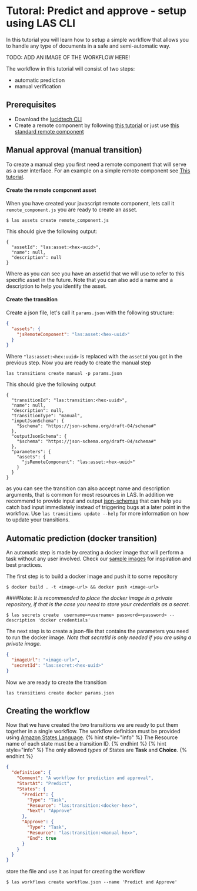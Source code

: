 
# Tutoral: Predict and approve - setup using LAS CLI 

In this tutorial you will learn how to setup a simple workflow that 
allows you to handle any type of documents in a safe and semi-automatic way.

TODO: ADD AN IMAGE OF THE WORKFLOW HERE! 

The workflow in this tutorial will consist of two steps:
* automatic prediction
* manual verification 

## Prerequisites
* Download the [lucidtech CLI](https://github.com/LucidtechAI/las-cli)
* Create a remote component by following [this tutorial](custom_approve_view.md) or just use 
[this standard remote component](https://github.com/LucidtechAI/las-docs/tree/master/tutorials/simple-demo/backend/src/Invoice/assets/jsRemoteComponent.js)


## Manual approval (manual transition)
To create a manual step you first need a remote component that will serve 
as a user interface. For an example on a simple remote component see 
[This tutorial](https://github.com/LucidtechAI/flyt-form/tree/master/examples). 

#### Create the remote component asset
When you have created your javascript remote component, 
lets call it `remote_component.js` you are ready to create an asset.
```commandline
$ las assets create remote_component.js
```
This should give the following output:
```commandline
{
  "assetId": "las:asset:<hex-uuid>",
  "name": null,
  "description": null
}
```
Where as you can see you have an assetId that we will use to refer to this specific asset in the future. 
Note that you can also add a name and a description to help you identify the asset.


#### Create the transition
Create a json file, let's call it `params.json` with the following structure:
```json
{
  "assets": {
    "jsRemoteComponent": "las:asset:<hex-uuid>" 
  }
}
```
Where `"las:asset:<hex:uuid>` is replaced with the `assetId` you got in the previous step.
Now you are ready to create the manual step
```commandline
las transitions create manual -p params.json
```
This should give the following output
```commandline 
{
  "transitionId": "las:transition:<hex-uuid>",
  "name": null,
  "description": null,
  "transitionType": "manual",
  "inputJsonSchema": {
    "$schema": "https://json-schema.org/draft-04/schema#"
  },
  "outputJsonSchema": {
    "$schema": "https://json-schema.org/draft-04/schema#"
  },
  "parameters": {
    "assets": {
      "jsRemoteComponent": "las:asset:<hex-uuid>"    
    }
  }
}
``` 
as you can see the transition can also accept name and description arguments, that is common for most resources in LAS.
In addition we recommend to provide input and output [json-schemas](https://json-schema.org/understanding-json-schema/) 
that can help you catch bad input immediately instead of triggering bugs at a later point in the workflow. 
Use `las transitions update --help` for more information on how to update your transitions.


## Automatic prediction (docker transition)
An automatic step is made by creating a docker image that will perform a task without any user involved. 
Check our [sample images](https://github.com/LucidtechAI/las-docs/tree/master/docker-image-samples)
for inspiration and best practices. 

The first step is to build a docker image and push it to some repository
```commandline
$ docker build . -t <image-url> && docker push <image-url>
```

####Note:
*It is recommended to place the docker image in a private repository, 
if that is the case you need to store your credentials as a secret.*
```commandline
$ las secrets create  username=<username> password=<password> --description 'docker credentials'
```
The next step is to create a json-file that contains the parameters you need to run the docker image.
*Note that secretId is only needed if you are using a private image.*
```json
{
  "imageUrl": "<image-url>",
  "secretId": "las:secret:<hex-uuid>"
}
```

Now we are ready to create the transition
```commandline 
las transitions create docker params.json
```

## Creating the workflow
Now that we have created the two transitions we are ready to put them 
together in a single workflow. The workflow definition must be provided using 
[Amazon States Language](https://docs.aws.amazon.com/step-functions/latest/dg/concepts-amazon-states-language.html).
{% hint style="info" %}
The Resource name of each state must be a transition ID.
{% endhint %}
{% hint style="info" %}
The only allowed *types* of States are **Task** and **Choice**.
{% endhint %}


```json
{
  "definition": {
    "Comment": "A workflow for prediction and approval", 
    "StartAt": "Predict",
    "States": {
      "Predict": {
        "Type": "Task",
        "Resource": "las:transition:<docker-hex>",
        "Next": "Approve" 
      },
      "Approve": {
        "Type": "Task",
        "Resource": "las:transition:<manual-hex>",
        "End": true
      }
    }   
  }
}
```

store the file and use it as input for creating the workflow
```commandline
$ las workflows create workflow.json --name 'Predict and Approve' 
```
